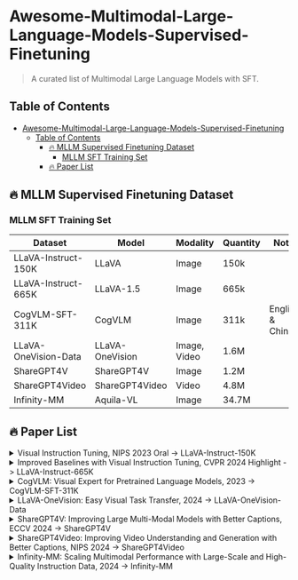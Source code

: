 # Awesome-Multimodal-Large-Language-Models-Supervised-Finetuning
> A curated list of Multimodal Large Language Models with SFT. 

## Table of Contents
- [Awesome-Multimodal-Large-Language-Models-Supervised-Finetuning](#awesome-multimodal-large-language-models-supervised-finetuning)
  - [Table of Contents](#table-of-contents)
    - [🔥 MLLM Supervised Finetuning Dataset](#mllm-supervised-finetuning-dataset)
      - [MLLM SFT Training Set](#trainingset)
    - [🔥 Paper List](#paper-list)

## 🔥 MLLM Supervised Finetuning Dataset

### MLLM SFT Training Set

| Dataset | Model | Modality | Quantity | Notes | Link |
|---------|-------|----------|----------|-------|------|
| LLaVA-Instruct-150K | LLaVA | Image | 150k |   | [LLaVA-Instruct-150K](https://huggingface.co/datasets/liuhaotian/LLaVA-Instruct-150K/blob/main/llava_instruct_150k.json)
| LLaVA-Instruct-665K | LLaVA-1.5 | Image | 665k |   | [LLaVA-Instruct-665K](https://huggingface.co/datasets/liuhaotian/LLaVA-Instruct-150K/blob/main/llava_v1_5_mix665k.json)
| CogVLM-SFT-311K | CogVLM | Image | 311k | English & Chinese | [CogVLM-SFT-311K](https://huggingface.co/datasets/THUDM/CogVLM-SFT-311K)
| LLaVA-OneVision-Data | LLaVA-OneVision | Image, Video | 1.6M |   | [LLaVA-OneVision-Data](https://huggingface.co/datasets/lmms-lab/LLaVA-OneVision-Data)
| ShareGPT4V | ShareGPT4V | Image | 1.2M | | [ShareGPT4V](https://huggingface.co/datasets/Lin-Chen/ShareGPT4V)
| ShareGPT4Video | ShareGPT4Video | Video | 4.8M | | [ShareGPT4Video](https://huggingface.co/datasets/ShareGPT4Video/ShareGPT4Video)
| Infinity-MM | Aquila-VL | Image | 34.7M | | [Infinity-MM](https://huggingface.co/datasets/Infinity-MM/Infinity-MM)





## 🔥 Paper List
<details>

  <summary>Visual Instruction Tuning, NIPS 2023 Oral -> LLaVA-Instruct-150K</summary>

  [Paper](https://arxiv.org/abs/2304.08485) | [Github](https://github.com/haotian-liu/LLaVA) | [Project](https://llava-vl.github.io/)
  
</details>

<details>

  <summary>Improved Baselines with Visual Instruction Tuning, CVPR 2024 Highlight -> LLaVA-Instruct-665K</summary>

  [Paper](https://arxiv.org/abs/2310.03744) | [Github](https://github.com/haotian-liu/LLaVA) | [Project](https://llava-vl.github.io/)

</details>

<details>

  <summary>CogVLM: Visual Expert for Pretrained Language Models, 2023 -> CogVLM-SFT-311K</summary>

  [Paper](https://arxiv.org/abs/2311.03079) | [Github](https://github.com/THUDM/CogVLM)

</details>

<details>

  <summary>LLaVA-OneVision: Easy Visual Task Transfer, 2024 -> LLaVA-OneVision-Data</summary>

  [Paper](https://arxiv.org/abs/2408.03326) | [Github](https://github.com/LLaVA-VL/LLaVA-NeXT) | [Project](https://llava-vl.github.io/blog/2024-08-05-llava-onevision/)

</details>

<details>

  <summary>ShareGPT4V: Improving Large Multi-Modal Models with Better Captions, ECCV 2024 -> ShareGPT4V</summary>
    
  [Paper](https://arxiv.org/abs/2311.12793) | [Github](https://github.com/ShareGPT4Omni/ShareGPT4V) | [Project](https://sharegpt4v.github.io/)

</details>

<details>

  <summary>ShareGPT4Video: Improving Video Understanding and Generation with Better Captions, NIPS 2024 -> ShareGPT4Video</summary>

  [Paper](https://arxiv.org/abs/2406.04325v1) | [Github](https://github.com/ShareGPT4Omni/ShareGPT4Video) | [Project](https://sharegpt4video.github.io/)

</details>

<details>

  <summary>Infinity-MM: Scaling Multimodal Performance with Large-Scale and High-Quality Instruction Data, 2024 -> Infinity-MM</summary>

  [Paper](https://arxiv.org/abs/2410.18558)

</details>

